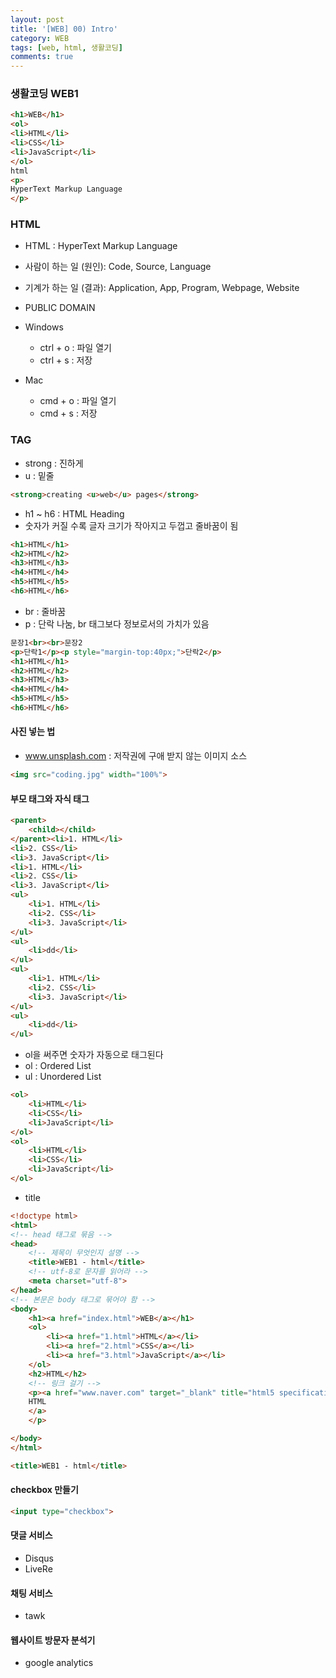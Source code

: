 ```yaml
---
layout: post
title: '[WEB] 00) Intro'
category: WEB
tags: [web, html, 생활코딩]
comments: true
---
```



### 생활코딩 WEB1

~~~html
<h1>WEB</h1>
<ol>
<li>HTML</li>
<li>CSS</li>
<li>JavaScript</li>
</ol>
html
<p>
HyperText Markup Language
</p>
~~~

### HTML
- HTML : HyperText Markup Language
- 사람이 하는 일 (원인): Code, Source, Language
- 기계가 하는 일 (결과): Application, App, Program, Webpage, Website
- PUBLIC DOMAIN

- Windows
    - ctrl + o : 파일 열기
    - ctrl + s : 저장

- Mac
    - cmd + o : 파일 열기
    - cmd + s : 저장

### TAG
- strong : 진하게
- u : 밑줄

~~~html
<strong>creating <u>web</u> pages</strong>
~~~

- h1 ~ h6 : HTML Heading
- 숫자가 커질 수록 글자 크기가 작아지고 두껍고 줄바꿈이 됨

~~~html
<h1>HTML</h1>
<h2>HTML</h2>
<h3>HTML</h3>
<h4>HTML</h4>
<h5>HTML</h5>
<h6>HTML</h6>
~~~

- br : 줄바꿈
- p : 단락 나눔, br 태그보다 정보로서의 가치가 있음

~~~html
문장1<br><br>문장2
<p>단락1</p><p style="margin-top:40px;">단락2</p>
<h1>HTML</h1>
<h2>HTML</h2>
<h3>HTML</h3>
<h4>HTML</h4>
<h5>HTML</h5>
<h6>HTML</h6>
~~~

#### 사진 넣는 법

- www.unsplash.com : 저작권에 구애 받지 않는 이미지 소스

~~~html
<img src="coding.jpg" width="100%">
~~~


#### 부모 태그와 자식 태그

~~~html
<parent>
    <child></child>
</parent><li>1. HTML</li>
<li>2. CSS</li>
<li>3. JavaScript</li>
<li>1. HTML</li>
<li>2. CSS</li>
<li>3. JavaScript</li>
<ul>
    <li>1. HTML</li>
    <li>2. CSS</li>
    <li>3. JavaScript</li>
</ul>
<ul>
    <li>dd</li>
</ul>
<ul>
    <li>1. HTML</li>
    <li>2. CSS</li>
    <li>3. JavaScript</li>
</ul>
<ul>
    <li>dd</li>
</ul>
~~~

- ol을 써주면 숫자가 자동으로 태그된다
- ol : Ordered List
- ul : Unordered List

~~~html
<ol>
    <li>HTML</li>
    <li>CSS</li>
    <li>JavaScript</li>
</ol>
<ol>
    <li>HTML</li>
    <li>CSS</li>
    <li>JavaScript</li>
</ol>
~~~

- title

~~~html
<!doctype html>
<html>
<!-- head 태그로 묶음 -->
<head>
    <!-- 제목이 무엇인지 설명 -->
    <title>WEB1 - html</title>
    <!-- utf-8로 문자를 읽어라 -->
    <meta charset="utf-8">
</head>
<!-- 본문은 body 태그로 묶어야 함 -->
<body>
    <h1><a href="index.html">WEB</a></h1>
    <ol>
        <li><a href="1.html">HTML</a></li>
        <li><a href="2.html">CSS</a></li>
        <li><a href="3.html">JavaScript</a></li>
    </ol>
    <h2>HTML</h2>
    <!-- 링크 걸기 -->
    <p><a href="www.naver.com" target="_blank" title="html5 specification">
    HTML
    </a>
    </p>

</body>
</html>
~~~

~~~html
<title>WEB1 - html</title>
~~~

#### checkbox 만들기
~~~html
<input type="checkbox">
~~~

#### 댓글 서비스
- Disqus
- LiveRe

#### 채팅 서비스
- tawk

#### 웹사이트 방문자 분석기
- google analytics
